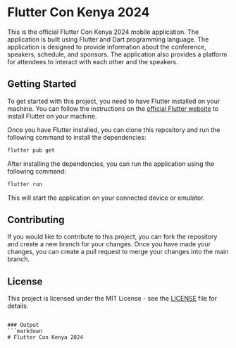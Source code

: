 # Flutter Con Kenya 2024

This is the official Flutter Con Kenya 2024 mobile application. The application is built using Flutter and Dart programming language. The application is designed to provide information about the conference, speakers, schedule, and sponsors. The application also provides a platform for attendees to interact with each other and the speakers.

## Getting Started

To get started with this project, you need to have Flutter installed on your machine. You can follow the instructions on the [official Flutter website](https://flutter.dev/docs/get-started/install) to install Flutter on your machine.

Once you have Flutter installed, you can clone this repository and run the following command to install the dependencies:

```bash
flutter pub get
```

After installing the dependencies, you can run the application using the following command:

```bash
flutter run
```

This will start the application on your connected device or emulator.

## Contributing

If you would like to contribute to this project, you can fork the repository and create a new branch for your changes. Once you have made your changes, you can create a pull request to merge your changes into the main branch.

## License

This project is licensed under the MIT License - see the [LICENSE](LICENSE) file for details.
```

### Output
```markdown
# Flutter Con Kenya 2024

